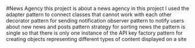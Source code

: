 #News Agency
this project is about a news agency
in this project I used the adapter pattern to connect classes that cannot work with each other
decorator pattern for sending notification
observer pattern to notify users about new news and posts
pattern strategy for sorting news
the pattern is single so that there is only one instance of the API key
factory pattern for creating objects representing different types of content displayed on a site
